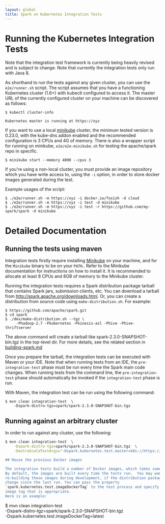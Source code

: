 ```yaml
---
layout: global
title: Spark on Kubernetes Integration Tests
---
```


# Running the Kubernetes Integration Tests

Note that the integration test framework is currently being heavily revised and
is subject to change. Note that currently the integration tests only run with Java 8.

As shorthand to run the tests against any given cluster, you can use the `e2e/runner.sh` script.
The script assumes that you have a functioning Kubernetes cluster (1.6+) with kubectl
configured to access it. The master URL of the currently configured cluster on your
machine can be discovered as follows:

```
$ kubectl cluster-info

Kubernetes master is running at https://xyz
```

If you want to use a local [minikube](https://github.com/kubernetes/minikube) cluster,
the minimum tested version is 0.23.0, with the kube-dns addon enabled
and the recommended configuration is 3 CPUs and 4G of memory. There is also a wrapper
script for running on minikube, `e2e/e2e-minikube.sh` for testing the apache/spark repo
in specific.

```
$ minikube start --memory 4000 --cpus 3
```

If you're using a non-local cluster, you must provide an image repository
which you have write access to, using the `-i` option, in order to store docker images
generated during the test.

Example usages of the script:

```
$ ./e2e/runner.sh -m https://xyz -i docker.io/foxish -d cloud
$ ./e2e/runner.sh -m https://xyz -i test -d minikube
$ ./e2e/runner.sh -m https://xyz -i test -r https://github.com/my-spark/spark -d minikube

```

# Detailed Documentation

## Running the tests using maven

Integration tests firstly require installing [Minikube](https://kubernetes.io/docs/getting-started-guides/minikube/) on
your machine, and for the `Minikube` binary to be on your `PATH`.. Refer to the Minikube documentation for instructions
on how to install it. It is recommended to allocate at least 8 CPUs and 8GB of memory to the Minikube cluster.

Running the integration tests requires a Spark distribution package tarball that
contains Spark jars, submission clients, etc. You can download a tarball from
http://spark.apache.org/downloads.html. Or, you can create a distribution from
source code using `make-distribution.sh`. For example:

```
$ https://github.com/apache/spark.git
$ cd spark
$ ./dev/make-distribution.sh --tgz \
     -Phadoop-2.7 -Pkubernetes -Pkinesis-asl -Phive -Phive-thriftserver
```

The above command will create a tarball like spark-2.3.0-SNAPSHOT-bin.tgz in the
top-level dir. For more details, see the related section in
[building-spark.md](https://github.com/apache/spark/blob/master/docs/building-spark.md#building-a-runnable-distribution)


Once you prepare the tarball, the integration tests can be executed with Maven or
your IDE. Note that when running tests from an IDE, the `pre-integration-test`
phase must be run every time the Spark main code changes.  When running tests
from the command line, the `pre-integration-test` phase should automatically be
invoked if the `integration-test` phase is run.

With Maven, the integration test can be run using the following command:

```
$ mvn clean integration-test  \
    -Dspark-distro-tgz=spark/spark-2.3.0-SNAPSHOT-bin.tgz
```

## Running against an arbitrary cluster

In order to run against any cluster, use the following:
```sh
$ mvn clean integration-test  \
    -Dspark-distro-tgz=spark/spark-2.3.0-SNAPSHOT-bin.tgz  \
    -DextraScalaTestArgs="-Dspark.kubernetes.test.master=k8s://https://<master>

## Reuse the previous Docker images

The integration tests build a number of Docker images, which takes some time.
By default, the images are built every time the tests run.  You may want to skip
re-building those images during development, if the distribution package did not
change since the last run. You can pass the property
`spark.kubernetes.test.imageDockerTag` to the test process and specify the Docker 
image tag that is appropriate.
Here is an example:

```
$ mvn clean integration-test  \
    -Dspark-distro-tgz=spark/spark-2.3.0-SNAPSHOT-bin.tgz  \
    -Dspark.kubernetes.test.imageDockerTag=latest
```
